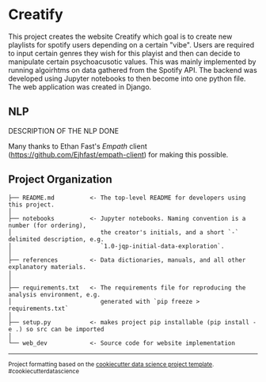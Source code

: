 Creatify
==============================
This project creates the website Creatify which goal is to create new playlists for spotify users depending on a certain "vibe". Users are required to input certain genres they wish for this playist and then can decide to manipulate certain psychoacusotic values. This was mainly implemented by running algoirhtms on data gathered from the Spotify API. The backend was developed using Jupyter notebooks to then become into one python file. The web application was created in Django.

NLP
------------
DESCRIPTION OF THE NLP DONE

Many thanks to Ethan Fast's <i>Empath</i> client (https://github.com/Ejhfast/empath-client) for making this possible.


Project Organization
------------

    ├── README.md          <- The top-level README for developers using this project.
    │
    ├── notebooks          <- Jupyter notebooks. Naming convention is a number (for ordering),
    │                         the creator's initials, and a short `-` delimited description, e.g.
    │                         `1.0-jqp-initial-data-exploration`.
    │
    ├── references         <- Data dictionaries, manuals, and all other explanatory materials.
    │
    │
    ├── requirements.txt   <- The requirements file for reproducing the analysis environment, e.g.
    │                         generated with `pip freeze > requirements.txt`
    │
    ├── setup.py           <- makes project pip installable (pip install -e .) so src can be imported
    │
    └── web_dev            <- Source code for website implementation

--------

<p><small>Project formatting based on the <a target="_blank" href="https://drivendata.github.io/cookiecutter-data-science/">cookiecutter data science project template</a>. #cookiecutterdatascience</small></p>

